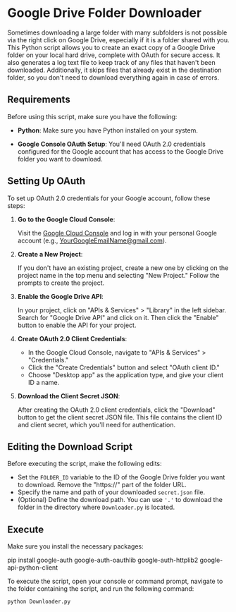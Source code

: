 # Google Drive Folder Downloader

Sometimes downloading a large folder with many subfolders is not possible via the right click on Google Drive, especially if it is a folder shared with you. This Python script allows you to create an exact copy of a Google Drive folder on your local hard drive, complete with OAuth for secure access. It also generates a log text file to keep track of any files that haven't been downloaded. Additionally, it skips files that already exist in the destination folder, so you don't need to download everything again in case of errors.

## Requirements

Before using this script, make sure you have the following:

- **Python**: Make sure you have Python installed on your system.

- **Google Console OAuth Setup**: You'll need OAuth 2.0 credentials configured for the Google account that has access to the Google Drive folder you want to download.

## Setting Up OAuth

To set up OAuth 2.0 credentials for your Google account, follow these steps:

1. **Go to the Google Cloud Console**:

   Visit the [Google Cloud Console](https://console.cloud.google.com/) and log in with your personal Google account (e.g., YourGoogleEmailName@gmail.com).

2. **Create a New Project**:

   If you don't have an existing project, create a new one by clicking on the project name in the top menu and selecting "New Project." Follow the prompts to create the project.

3. **Enable the Google Drive API**:

   In your project, click on "APIs & Services" > "Library" in the left sidebar. Search for "Google Drive API" and click on it. Then click the "Enable" button to enable the API for your project.

4. **Create OAuth 2.0 Client Credentials**:

   - In the Google Cloud Console, navigate to "APIs & Services" > "Credentials."
   - Click the "Create Credentials" button and select "OAuth client ID."
   - Choose "Desktop app" as the application type, and give your client ID a name.

5. **Download the Client Secret JSON**:

   After creating the OAuth 2.0 client credentials, click the "Download" button to get the client secret JSON file. This file contains the client ID and client secret, which you'll need for authentication.

## Editing the Download Script

Before executing the script, make the following edits:

- Set the `FOLDER_ID` variable to the ID of the Google Drive folder you want to download. Remove the "https://" part of the folder URL.
- Specify the name and path of your downloaded `secret.json` file.
- (Optional) Define the download path. You can use `'.'` to download the folder in the directory where `Downloader.py` is located.

## Execute

Make sure you install the necessary packages:

pip install google-auth google-auth-oauthlib google-auth-httplib2 google-api-python-client


To execute the script, open your console or command prompt, navigate to the folder containing the script, and run the following command:

```bash
python Downloader.py
